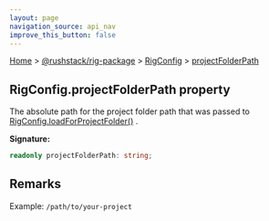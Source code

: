 ```yaml
---
layout: page
navigation_source: api_nav
improve_this_button: false
---
```



[Home](./index.md) &gt; [@rushstack/rig-package](./rig-package.md) &gt; [RigConfig](./rig-package.rigconfig.md) &gt; [projectFolderPath](./rig-package.rigconfig.projectfolderpath.md)

## RigConfig.projectFolderPath property

The absolute path for the project folder path that was passed to [RigConfig.loadForProjectFolder()](./rig-package.rigconfig.loadforprojectfolder.md) .

<b>Signature:</b>

```typescript
readonly projectFolderPath: string;
```

## Remarks

Example: `/path/to/your-project`
